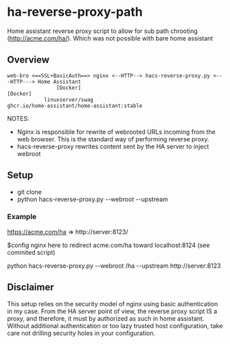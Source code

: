 # ha-reverse-proxy-path
Home assistant reverse proxy script to allow for sub path chrooting (http://acme.com/ha/). Which was not possible with bare home assistant

## Overview
```
web-bro <==SSL+BasicAuth==> nginx <--HTTP--> hacs-reverse-proxy.py <---HTTP---> Home Assistant
                [Docker]                                                          [Docker]
            linuxserver/swag                                     ghcr.io/home-assistant/home-assistant:stable
```
NOTES:
- Nginx is responsible for rewrite of webrooted URLs incoming from the web browser. This is the standard way of performing reverse proxy.
- hacs-reverse-proxy rewrites content sent by the HA server to inject webroot

## Setup
- git clone
- python hacs-reverse-proxy.py --webroot <WEBROOT> --upstream <HA server and port>

### Example
https://acme.com/ha => http://server:8123/

$config nginx here to redirect acme.com/ha toward localhost:8124 (see commited script)

python hacs-reverse-proxy.py --webroot /ha --upstream http://server:8123

## Disclaimer
This setup relies on the security model of nginx using basic authentication in my case.
From the HA server point of view, the reverse proxy script IS a proxy, and therefore, it must by authorized as such in home assistant. Without additional authentication or too lazy trusted host configuration, take care not drilling security holes in your configuration.
